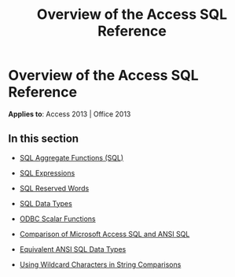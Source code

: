 ﻿---
title: Overview of the Access SQL Reference
TOCTitle: Overview of the Access SQL Reference
ms:assetid: cbe45ec3-0f13-43cb-b18a-90481d89078f
ms:mtpsurl: https://msdn.microsoft.com/en-us/library/Dn161402(v=office.15)
ms:contentKeyID: 52074368
ms.date: 09/18/2015
mtps_version: v=office.15
---

# Overview of the Access SQL Reference


**Applies to**: Access 2013 | Office 2013

## In this section

  - [SQL Aggregate Functions (SQL)](sql-aggregate-functions-sql.md)

  - [SQL Expressions](sql-expressions.md)

  - [SQL Reserved Words](sql-reserved-words.md)

  - [SQL Data Types](sql-data-types.md)

  - [ODBC Scalar Functions](odbc-scalar-functions.md)

  - [Comparison of Microsoft Access SQL and ANSI SQL](comparison-of-microsoft-access-sql-and-ansi-sql.md)

  - [Equivalent ANSI SQL Data Types](equivalent-ansi-sql-data-types.md)

  - [Using Wildcard Characters in String Comparisons](using-wildcard-characters-in-string-comparisons.md)

